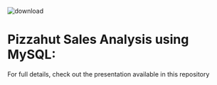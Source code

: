 ![download](https://github.com/vkc0793/Pizzahut-Sales-analysis-using-SQL-/assets/136575552/30cd6120-821f-47d8-9fd9-ee0874314276)

# Pizzahut Sales Analysis using MySQL:
For full details, check out the presentation available in this repository




